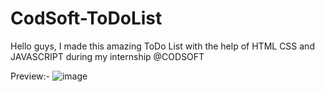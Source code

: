 # CodSoft-ToDoList
Hello guys, I made this amazing ToDo List with the help of HTML CSS and JAVASCRIPT during my internship @CODSOFT

Preview:-
![image](https://github.com/abhinoob11/CodSoft-ToDoList/assets/129387507/1f76888c-cb06-4bc5-a592-afe770115b7c)

